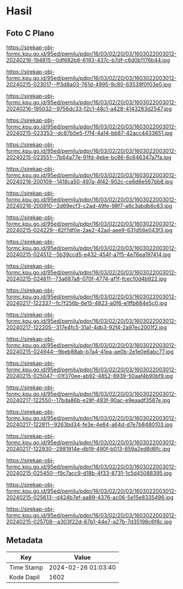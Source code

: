 # Hasil

## Foto C Plano

https://sirekap-obj-formc.kpu.go.id/95ed/pemilu/pdpr/16/03/02/20/03/1603022003012-20240216-194815--0df682b6-6193-437c-b7df-c6d0b1176b44.jpg

https://sirekap-obj-formc.kpu.go.id/95ed/pemilu/pdpr/16/03/02/20/03/1603022003012-20240215-023017--ff3d8a03-761d-4995-9c80-63539f0f03e0.jpg

https://sirekap-obj-formc.kpu.go.id/95ed/pemilu/pdpr/16/03/02/20/03/1603022003012-20240216-195032--9756dc33-f2c1-48c1-a428-4143283d2547.jpg

https://sirekap-obj-formc.kpu.go.id/95ed/pemilu/pdpr/16/03/02/20/03/1603022003012-20240215-023353--dc87b5e5-f7f4-4a14-bb87-42acc4433651.jpg

https://sirekap-obj-formc.kpu.go.id/95ed/pemilu/pdpr/16/03/02/20/03/1603022003012-20240215-023551--7b64a77e-91fd-4ebe-bc86-6c646347a7fa.jpg

https://sirekap-obj-formc.kpu.go.id/95ed/pemilu/pdpr/16/03/02/20/03/1603022003012-20240216-200109--1418ca50-497a-4f42-902c-ce6d6e567bb8.jpg

https://sirekap-obj-formc.kpu.go.id/95ed/pemilu/pdpr/16/03/02/20/03/1603022003012-20240216-200910--2d69ecf3-c2ad-49fe-98f7-a6c3abdb6c63.jpg

https://sirekap-obj-formc.kpu.go.id/95ed/pemilu/pdpr/16/03/02/20/03/1603022003012-20240215-024229--82f7df0e-2ae2-42ad-aee9-631d56e043f3.jpg

https://sirekap-obj-formc.kpu.go.id/95ed/pemilu/pdpr/16/03/02/20/03/1603022003012-20240215-024512--5b39ccd5-e432-454f-a7f5-4e76ea197414.jpg

https://sirekap-obj-formc.kpu.go.id/95ed/pemilu/pdpr/16/03/02/20/03/1603022003012-20240215-024611--73a687a8-070f-4774-af1f-fcec10d4b922.jpg

https://sirekap-obj-formc.kpu.go.id/95ed/pemilu/pdpr/16/03/02/20/03/1603022003012-20240217-122337--fc7f256b-6e15-4823-a0f6-e1ffb684e5c0.jpg

https://sirekap-obj-formc.kpu.go.id/95ed/pemilu/pdpr/16/03/02/20/03/1603022003012-20240217-122205--317e4fc5-31a1-4db3-92f4-2a97ec2001f2.jpg

https://sirekap-obj-formc.kpu.go.id/95ed/pemilu/pdpr/16/03/02/20/03/1603022003012-20240215-024944--9beb88ab-b7a4-41ea-ae0b-2e1e0e6abc77.jpg

https://sirekap-obj-formc.kpu.go.id/95ed/pemilu/pdpr/16/03/02/20/03/1603022003012-20240215-025047--01f370ee-ab92-4852-8939-50aaf4b90bf9.jpg

https://sirekap-obj-formc.kpu.go.id/95ed/pemilu/pdpr/16/03/02/20/03/1603022003012-20240217-122550--17bda86b-e28f-493f-90ac-e9eaadf3587e.jpg

https://sirekap-obj-formc.kpu.go.id/95ed/pemilu/pdpr/16/03/02/20/03/1603022003012-20240217-122811--9263bd34-fe3e-4e84-a64d-d7e7b8480103.jpg

https://sirekap-obj-formc.kpu.go.id/95ed/pemilu/pdpr/16/03/02/20/03/1603022003012-20240217-122930--2981914e-db19-490f-b013-859a2ed8d6fc.jpg

https://sirekap-obj-formc.kpu.go.id/95ed/pemilu/pdpr/16/03/02/20/03/1603022003012-20240215-025450--f9c7acc9-d18b-4f33-8731-1c5d45088395.jpg

https://sirekap-obj-formc.kpu.go.id/95ed/pemilu/pdpr/16/03/02/20/03/1603022003012-20240215-025613--d424b7ef-aa89-4376-ac06-5e15e8335496.jpg

https://sirekap-obj-formc.kpu.go.id/95ed/pemilu/pdpr/16/03/02/20/03/1603022003012-20240215-025708--a303f22d-87b1-44e7-a27b-7d35198c6f8c.jpg


## Metadata

| Key        | Value               |
| ---------- | ------------------- |
| Time Stamp | 2024-02-26 01:03:40 |
| Kode Dapil | 1602                |



